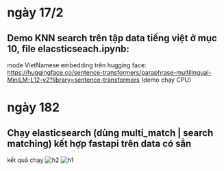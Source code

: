 # ngày 17/2
## Demo KNN search trên tập data tiếng việt ở mục 10, file elacsticseach.ipynb:
mode VietNamese embedding trên hugging face: https://huggingface.co/sentence-transformers/paraphrase-multilingual-MiniLM-L12-v2?library=sentence-transformers
(demo chạy CPU)

# ngày 182
## Chạy elasticsearch (dùng multi_match | search matching) kết hợp fastapi trên data có sẳn 
kết quả chạy
![h2](https://github.com/user-attachments/assets/753919fe-5256-4978-ab63-1329c938725c)
![h1](https://github.com/user-attachments/assets/26855439-2ec3-4c87-b73d-117a64051f09)
